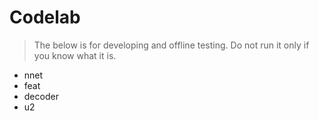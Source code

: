 # Codelab

> The below is for developing and offline testing. 
> Do not run it only if you know what it is.

* nnet
* feat
* decoder
* u2
